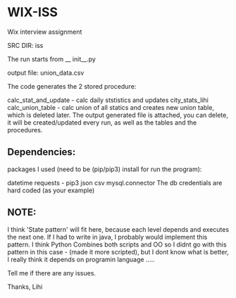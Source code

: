 # WIX-ISS
Wix interview assignment

SRC DIR: iss

The run starts from __ init__.py

output file: union_data.csv

The code generates the 2 stored procedure:

calc_stat_and_update - calc daily ststistics and updates city_stats_lihi
calc_union_table - calc union of all statics and creates new union table, which is deleted later.
The output generated file is attached, you can delete, it will be created/updated every run, as well as the tables and the procedures.

## Dependencies:
packages I used (need to be (pip/pip3) install for run the program):

datetime
requests - pip3
json
csv
mysql.connector
The db credentials are hard coded (as your example)

## NOTE:
I think 'State pattern' will fit here, because each level depends and executes the next one. If I had to write in java, I probably would implement this pattern. I think Python Combines both scripts and OO so I didnt go with this pattern in this case - (made it more scripted), but I dont know what is better, I really think it depends on programin language .....

Tell me if there are any issues.

Thanks, Lihi
